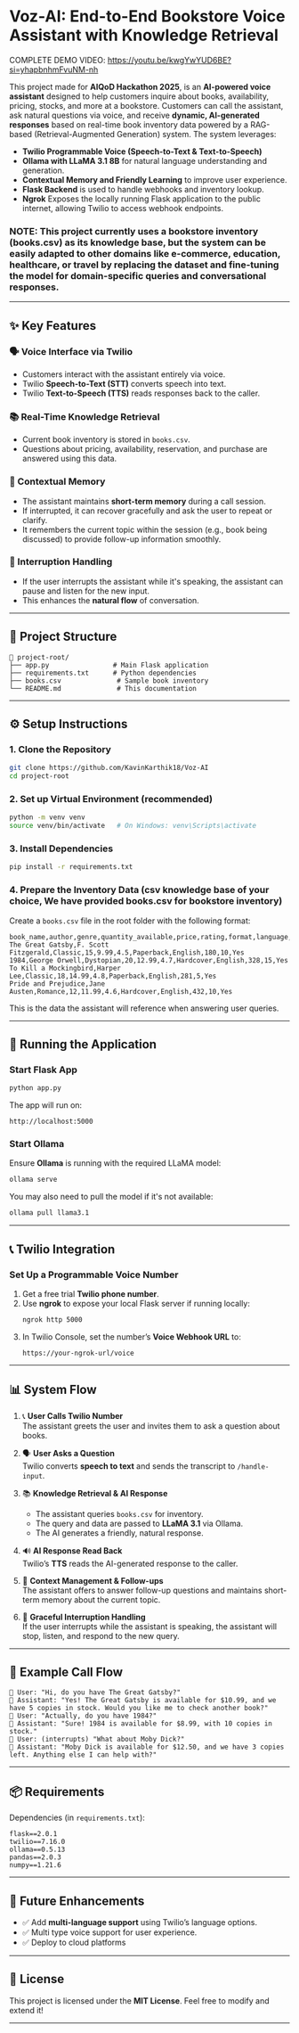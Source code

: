 # Voz-AI: End-to-End Bookstore Voice Assistant with Knowledge Retrieval

COMPLETE DEMO VIDEO:
https://youtu.be/kwgYwYUD6BE?si=yhapbnhmFvuNM-nh

This project made for **AIQoD Hackathon 2025**, is an **AI-powered voice assistant** designed to help customers inquire about books, availability, pricing, stocks, and more at a bookstore. Customers can call the assistant, ask natural questions via voice, and receive **dynamic, AI-generated responses** based on real-time book inventory data powered by a RAG-based (Retrieval-Augmented Generation) system. The system leverages:

- **Twilio Programmable Voice (Speech-to-Text & Text-to-Speech)**
- **Ollama with LLaMA 3.1 8B** for natural language understanding and generation.
- **Contextual Memory and Friendly Learning** to improve user experience.
- **Flask Backend** is used to handle webhooks and inventory lookup.
- **Ngrok** Exposes the locally running Flask application to the public internet, allowing Twilio to access webhook endpoints.

### NOTE: This project currently uses a bookstore inventory (books.csv) as its knowledge base, but the system can be easily adapted to other domains like e-commerce, education, healthcare, or travel by replacing the dataset and fine-tuning the model for domain-specific queries and conversational responses.
---

## ✨ Key Features

### 🗣️ Voice Interface via Twilio
- Customers interact with the assistant entirely via voice.
- Twilio **Speech-to-Text (STT)** converts speech into text.
- Twilio **Text-to-Speech (TTS)** reads responses back to the caller.

### 📚 Real-Time Knowledge Retrieval
- Current book inventory is stored in `books.csv`.
- Questions about pricing, availability, reservation, and purchase are answered using this data.

### 🧠 Contextual Memory
- The assistant maintains **short-term memory** during a call session.
- If interrupted, it can recover gracefully and ask the user to repeat or clarify.
- It remembers the current topic within the session (e.g., book being discussed) to provide follow-up information smoothly.

### 🚪 Interruption Handling
- If the user interrupts the assistant while it's speaking, the assistant can pause and listen for the new input.
- This enhances the **natural flow** of conversation.

---

## 📂 Project Structure

```
📂 project-root/
├── app.py                # Main Flask application
├── requirements.txt      # Python dependencies
├── books.csv              # Sample book inventory
└── README.md              # This documentation
```

---

## ⚙️ Setup Instructions

### 1. Clone the Repository

```bash
git clone https://github.com/KavinKarthik18/Voz-AI
cd project-root
```

### 2. Set up Virtual Environment (recommended)

```bash
python -m venv venv
source venv/bin/activate   # On Windows: venv\Scripts\activate
```

### 3. Install Dependencies

```bash
pip install -r requirements.txt
```

### 4. Prepare the Inventory Data (csv knowledge base of your choice, We have provided books.csv for bookstore inventory)

Create a `books.csv` file in the root folder with the following format:

```csv
book_name,author,genre,quantity_available,price,rating,format,language,pages,discount,bestseller
The Great Gatsby,F. Scott Fitzgerald,Classic,15,9.99,4.5,Paperback,English,180,10,Yes
1984,George Orwell,Dystopian,20,12.99,4.7,Hardcover,English,328,15,Yes
To Kill a Mockingbird,Harper Lee,Classic,18,14.99,4.8,Paperback,English,281,5,Yes
Pride and Prejudice,Jane Austen,Romance,12,11.99,4.6,Hardcover,English,432,10,Yes
```

This is the data the assistant will reference when answering user queries.

---

## 🏃 Running the Application

### Start Flask App
```bash
python app.py
```

The app will run on:
```
http://localhost:5000
```

### Start Ollama
Ensure **Ollama** is running with the required LLaMA model:
```bash
ollama serve
```
You may also need to pull the model if it's not available:
```bash
ollama pull llama3.1
```

---

## 📞 Twilio Integration

### Set Up a Programmable Voice Number
1. Get a free trial **Twilio phone number**.
2. Use **ngrok** to expose your local Flask server if running locally:
    ```bash
    ngrok http 5000
    ```
3. In Twilio Console, set the number’s **Voice Webhook URL** to:
    ```
    https://your-ngrok-url/voice
    ```

---

## 📊 System Flow

1. 📞 **User Calls Twilio Number**  
   The assistant greets the user and invites them to ask a question about books.

2. 🗣️ **User Asks a Question**  
   Twilio converts **speech to text** and sends the transcript to `/handle-input`.

3. 📚 **Knowledge Retrieval & AI Response**  
   - The assistant queries `books.csv` for inventory.
   - The query and data are passed to **LLaMA 3.1** via Ollama.
   - The AI generates a friendly, natural response.

4. 🔊 **AI Response Read Back**  
   Twilio’s **TTS** reads the AI-generated response to the caller.

5. 🔄 **Context Management & Follow-ups**  
   The assistant offers to answer follow-up questions and maintains short-term memory about the current topic.

6. 🚪 **Graceful Interruption Handling**  
   If the user interrupts while the assistant is speaking, the assistant will stop, listen, and respond to the new query.

---



## 🔧 Example Call Flow

```
👤 User: "Hi, do you have The Great Gatsby?"
🤖 Assistant: "Yes! The Great Gatsby is available for $10.99, and we have 5 copies in stock. Would you like me to check another book?"
👤 User: "Actually, do you have 1984?"
🤖 Assistant: "Sure! 1984 is available for $8.99, with 10 copies in stock."
👤 User: (interrupts) "What about Moby Dick?"
🤖 Assistant: "Moby Dick is available for $12.50, and we have 3 copies left. Anything else I can help with?"
```

---

## 📦 Requirements

Dependencies (in `requirements.txt`):
```
flask==2.0.1
twilio==7.16.0
ollama==0.5.13
pandas==2.0.3
numpy==1.21.6
```

---

## 🚀 Future Enhancements

- ✅ Add **multi-language support** using Twilio’s language options.
- ✅ Multi type voice support for user experience.
- ✅ Deploy to cloud platforms 

---

## 📝 License

This project is licensed under the **MIT License**. Feel free to modify and extend it!

---


